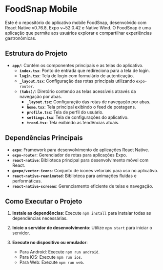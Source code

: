 # FoodSnap Mobile

Este é o repositório do aplicativo mobile FoodSnap, desenvolvido com React Native v0.76.8, Expo v~52.0.42 e Native Wind. O FoodSnap é uma aplicação que permite aos usuários explorar e compartilhar experiências gastronômicas.

## Estrutura do Projeto

- **`app/`**: Contém os componentes principais e as telas do aplicativo.
  - **`index.tsx`**: Ponto de entrada que redireciona para a tela de login.
  - **`login.tsx`**: Tela de login com formulário de autenticação.
  - **`_layout.tsx`**: Configuração das rotas principais utilizando `expo-router`.
  - **`(tabs)/`**: Diretório contendo as telas acessíveis através da navegação por abas.
    - **`_layout.tsx`**: Configuração das rotas de navegação por abas.
    - **`home.tsx`**: Tela principal exibindo o feed de postagens.
    - **`profile.tsx`**: Tela de perfil do usuário.
    - **`settings.tsx`**: Tela de configurações do aplicativo.
    - **`trend.tsx`**: Tela exibindo as tendências atuais.

## Dependências Principais

- **`expo`**: Framework para desenvolvimento de aplicações React Native.
- **`expo-router`**: Gerenciador de rotas para aplicações Expo.
- **`react-native`**: Biblioteca principal para desenvolvimento móvel com React.
- **`@expo/vector-icons`**: Conjunto de ícones vetoriais para uso no aplicativo.
- **`react-native-reanimated`**: Biblioteca para animações fluidas e performáticas.
- **`react-native-screens`**: Gerenciamento eficiente de telas e navegação.

## Como Executar o Projeto

1. **Instale as dependências**: Execute `npm install` para instalar todas as dependências necessárias.

2. **Inicie o servidor de desenvolvimento**: Utilize `npm start` para iniciar o servidor.

3. **Execute no dispositivo ou emulador**:
   - Para Android: Execute `npm run android`.
   - Para iOS: Execute `npm run ios`.
   - Para Web: Execute `npm run web`.